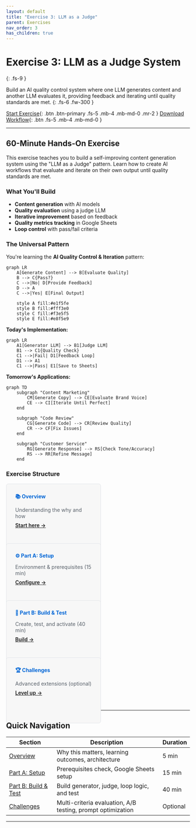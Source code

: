 ```yaml
---
layout: default
title: "Exercise 3: LLM as a Judge"
parent: Exercises
nav_order: 3
has_children: true
---
```


# Exercise 3: LLM as a Judge System

{: .fs-9 }

Build an AI quality control system where one LLM generates content and another LLM evaluates it, providing feedback and iterating until quality standards are met.
{: .fs-6 .fw-300 }

[Start Exercise](./overview){: .btn .btn-primary .fs-5 .mb-4 .mb-md-0 .mr-2 }
[Download Workflow](./downloads/llm-judge-workflow.json){: .btn .fs-5 .mb-4 .mb-md-0 }

---

## 60-Minute Hands-On Exercise

This exercise teaches you to build a self-improving content generation system using the "LLM as a Judge" pattern. Learn how to create AI workflows that evaluate and iterate on their own output until quality standards are met.

### What You'll Build

- **Content generation** with AI models
- **Quality evaluation** using a judge LLM
- **Iterative improvement** based on feedback
- **Quality metrics tracking** in Google Sheets
- **Loop control** with pass/fail criteria

### The Universal Pattern

You're learning the **AI Quality Control & Iteration** pattern:

```mermaid
graph LR
    A[Generate Content] --> B[Evaluate Quality]
    B --> C{Pass?}
    C -->|No| D[Provide Feedback]
    D --> A
    C -->|Yes| E[Final Output]

    style A fill:#e1f5fe
    style B fill:#fff3e0
    style C fill:#f3e5f5
    style E fill:#e8f5e9
```

**Today's Implementation:**

```mermaid
graph LR
    A1[Generator LLM] --> B1[Judge LLM]
    B1 --> C1{Quality Check}
    C1 -->|Fail| D1[Feedback Loop]
    D1 --> A1
    C1 -->|Pass| E1[Save to Sheets]
```

**Tomorrow's Applications:**

```mermaid
graph TD
    subgraph "Content Marketing"
        CM[Generate Copy] --> CE[Evaluate Brand Voice]
        CE --> CI[Iterate Until Perfect]
    end

    subgraph "Code Review"
        CG[Generate Code] --> CR[Review Quality]
        CR --> CF[Fix Issues]
    end

    subgraph "Customer Service"
        RG[Generate Response] --> RS[Check Tone/Accuracy]
        RS --> RR[Refine Message]
    end
```

### Exercise Structure

<div class="grid">
  <div class="col-4 col-md-4 col-lg-4">
    <div class="card">
      <h4>📚 Overview</h4>
      <p>Understanding the why and how</p>
      <a href="./overview">Start here →</a>
    </div>
  </div>

  <div class="col-4 col-md-4 col-lg-4">
    <div class="card">
      <h4>⚙️ Part A: Setup</h4>
      <p>Environment & prerequisites (15 min)</p>
      <a href="./part-a-setup">Configure →</a>
    </div>
  </div>

  <div class="col-4 col-md-4 col-lg-4">
    <div class="card">
      <h4>🔧 Part B: Build & Test</h4>
      <p>Create, test, and activate (40 min)</p>
      <a href="./part-b-workflow">Build →</a>
    </div>
  </div>

  <div class="col-4 col-md-4 col-lg-4">
    <div class="card">
      <h4>🏆 Challenges</h4>
      <p>Advanced extensions (optional)</p>
      <a href="./challenge-tasks">Level up →</a>
    </div>
  </div>
</div>

---

## Quick Navigation

| Section | Description | Duration |
|---------|-------------|----------|
| [Overview](./overview) | Why this matters, learning outcomes, architecture | 5 min |
| [Part A: Setup](./part-a-setup) | Prerequisites check, Google Sheets setup | 15 min |
| [Part B: Build & Test](./part-b-workflow) | Build generator, judge, loop logic, and test | 40 min |
| [Challenges](./challenge-tasks) | Multi-criteria evaluation, A/B testing, prompt optimization | Optional |

---

<style>
.grid {
  display: flex;
  flex-wrap: wrap;
  margin: -0.5rem;
}

.col-4 {
  flex: 0 0 50%;
  padding: 0.5rem;
}

.card {
  background: #f7f7f7;
  border: 1px solid #e1e4e8;
  border-radius: 6px;
  padding: 1.5rem;
  height: 100%;
}

.card h4 {
  margin-top: 0;
  margin-bottom: 0.5rem;
  color: #0366d6;
}

.card p {
  margin-bottom: 0.5rem;
  color: #586069;
}

.card a {
  font-weight: 600;
}

@media (max-width: 768px) {
  .col-4 {
    flex: 0 0 100%;
  }
}
</style>
